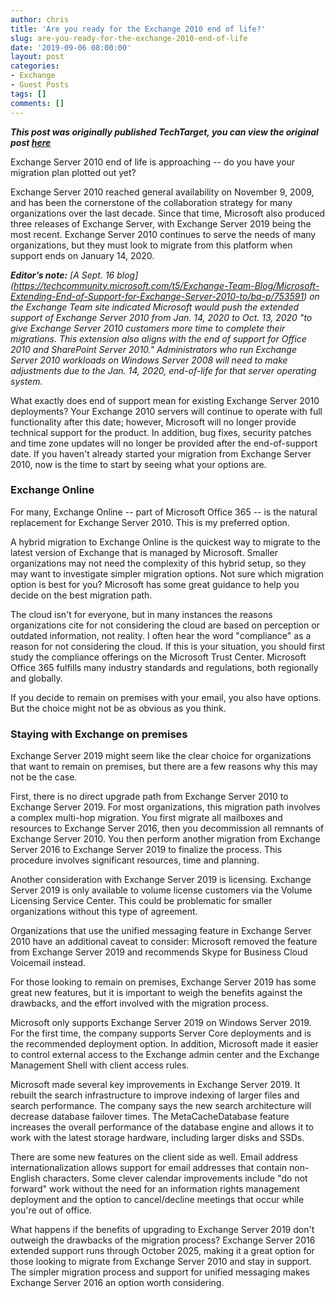 ```yaml
---
author: chris
title: 'Are you ready for the Exchange 2010 end of life?'
slug: are-you-ready-for-the-exchange-2010-end-of-life
date: '2019-09-06 08:00:00'
layout: post
categories:
- Exchange
- Guest Posts
tags: []
comments: []
---
```


*__This post was originally published TechTarget, you can view the original post [here](https://searchwindowsserver.techtarget.com/tip/Are-you-ready-for-the-Exchange-2010-end-of-life)__*

Exchange Server 2010 end of life is approaching -- do you have your migration plan plotted out yet?

Exchange Server 2010 reached general availability on November 9, 2009, and has been the cornerstone of the collaboration strategy for many organizations over the last decade. Since that time, Microsoft also produced three releases of Exchange Server, with Exchange Server 2019 being the most recent. Exchange Server 2010 continues to serve the needs of many organizations, but they must look to migrate from this platform when support ends on January 14, 2020.

*__Editor’s note:__ [A Sept. 16 blog] (https://techcommunity.microsoft.com/t5/Exchange-Team-Blog/Microsoft-Extending-End-of-Support-for-Exchange-Server-2010-to/ba-p/753591) on the Exchange Team site indicated Microsoft would push the extended support of Exchange Server 2010 from Jan. 14, 2020 to Oct. 13, 2020 "to give Exchange Server 2010 customers more time to complete their migrations. This extension also aligns with the end of support for Office 2010 and SharePoint Server 2010." Administrators who run Exchange Server 2010 workloads on Windows Server 2008 will need to make adjustments due to the Jan. 14, 2020, end-of-life for that server operating system.*

What exactly does end of support mean for existing Exchange Server 2010 deployments? Your Exchange 2010 servers will continue to operate with full functionality after this date; however, Microsoft will no longer provide technical support for the product. In addition, bug fixes, security patches and time zone updates will no longer be provided after the end-of-support date. If you haven't already started your migration from Exchange Server 2010, now is the time to start by seeing what your options are.

### Exchange Online

For many, Exchange Online -- part of Microsoft Office 365 -- is the natural replacement for Exchange Server 2010. This is my preferred option.

A hybrid migration to Exchange Online is the quickest way to migrate to the latest version of Exchange that is managed by Microsoft. Smaller organizations may not need the complexity of this hybrid setup, so they may want to investigate simpler migration options. Not sure which migration option is best for you? Microsoft has some great guidance to help you decide on the best migration path.

The cloud isn't for everyone, but in many instances the reasons organizations cite for not considering the cloud are based on perception or outdated information, not reality. I often hear the word "compliance" as a reason for not considering the cloud. If this is your situation, you should first study the compliance offerings on the Microsoft Trust Center. Microsoft Office 365 fulfills many industry standards and regulations, both regionally and globally.

If you decide to remain on premises with your email, you also have options. But the choice might not be as obvious as you think.

### Staying with Exchange on premises

Exchange Server 2019 might seem like the clear choice for organizations that want to remain on premises, but there are a few reasons why this may not be the case.

First, there is no direct upgrade path from Exchange Server 2010 to Exchange Server 2019. For most organizations, this migration path involves a complex multi-hop migration. You first migrate all mailboxes and resources to Exchange Server 2016, then you decommission all remnants of Exchange Server 2010. You then perform another migration from Exchange Server 2016 to Exchange Server 2019 to finalize the process. This procedure involves significant resources, time and planning.

Another consideration with Exchange Server 2019 is licensing. Exchange Server 2019 is only available to volume license customers via the Volume Licensing Service Center. This could be problematic for smaller organizations without this type of agreement.

Organizations that use the unified messaging feature in Exchange Server 2010 have an additional caveat to consider: Microsoft removed the feature from Exchange Server 2019 and recommends Skype for Business Cloud Voicemail instead.

For those looking to remain on premises, Exchange Server 2019 has some great new features, but it is important to weigh the benefits against the drawbacks, and the effort involved with the migration process.

Microsoft only supports Exchange Server 2019 on Windows Server 2019. For the first time, the company supports Server Core deployments and is the recommended deployment option. In addition, Microsoft made it easier to control external access to the Exchange admin center and the Exchange Management Shell with client access rules.

Microsoft made several key improvements in Exchange Server 2019. It rebuilt the search infrastructure to improve indexing of larger files and search performance. The company says the new search architecture will decrease database failover times. The MetaCacheDatabase feature increases the overall performance of the database engine and allows it to work with the latest storage hardware, including larger disks and SSDs.

There are some new features on the client side as well. Email address internationalization allows support for email addresses that contain non-English characters. Some clever calendar improvements include "do not forward" work without the need for an information rights management deployment and the option to cancel/decline meetings that occur while you're out of office.

What happens if the benefits of upgrading to Exchange Server 2019 don't outweigh the drawbacks of the migration process? Exchange Server 2016 extended support runs through October 2025, making it a great option for those looking to migrate from Exchange Server 2010 and stay in support. The simpler migration process and support for unified messaging makes Exchange Server 2016 an option worth considering.
